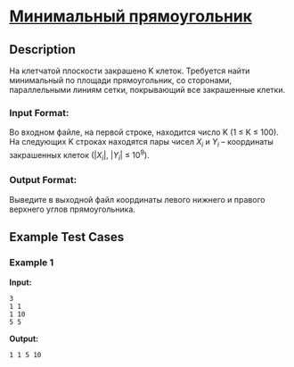 # [Минимальный прямоугольник](link)

## Description

На клетчатой плоскости закрашено K клеток. Требуется найти минимальный по площади прямоугольник, со сторонами, параллельными линиям сетки, покрывающий все закрашенные клетки.
### Input Format:

Во входном файле, на первой строке, находится число K (1 $\le$ K $\le$ 100). На следующих K строках находятся пары чисел $X_i$ и $Y_i$ – координаты закрашенных клеток (|$X_i$|, |$Y_i$| $\le$ $10^9$).

### Output Format:

Выведите в выходной файл координаты левого нижнего и правого верхнего углов прямоугольника.

## Example Test Cases

### Example 1

**Input:**
```
3
1 1
1 10
5 5
```

**Output:**
```
1 1 5 10

```

